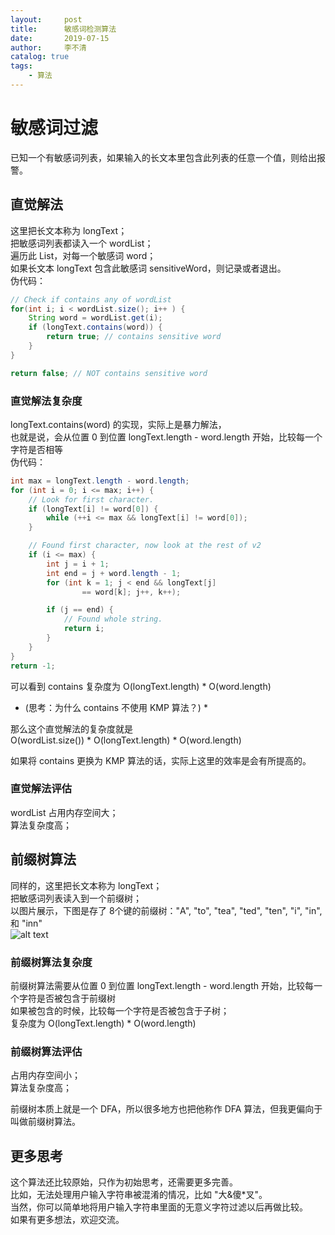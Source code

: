 ```yaml
---
layout:     post
title:      敏感词检测算法
date:       2019-07-15
author:     李不清
catalog: true
tags:
    - 算法
---
```


# 敏感词过滤
已知一个有敏感词列表，如果输入的长文本里包含此列表的任意一个值，则给出报警。

## 直觉解法
这里把长文本称为 longText；  
把敏感词列表都读入一个 wordList；  
遍历此 List，对每一个敏感词 word；  
如果长文本 longText 包含此敏感词 sensitiveWord，则记录或者退出。  
伪代码：  

```java
// Check if contains any of wordList
for(int i; i < wordList.size(); i++ ) {
    String word = wordList.get(i);
    if (longText.contains(word)) {
        return true; // contains sensitive word
    }
}

return false; // NOT contains sensitive word
```

### 直觉解法复杂度

longText.contains(word) 的实现，实际上是暴力解法，  
也就是说，会从位置 0 到位置 longText.length - word.length 开始，比较每一个字符是否相等  
伪代码：  
```java
int max = longText.length - word.length;
for (int i = 0; i <= max; i++) {
    // Look for first character.
    if (longText[i] != word[0]) {
        while (++i <= max && longText[i] != word[0]);
    }

    // Found first character, now look at the rest of v2
    if (i <= max) {
        int j = i + 1;
        int end = j + word.length - 1;
        for (int k = 1; j < end && longText[j]
                == word[k]; j++, k++);

        if (j == end) {
            // Found whole string.
            return i;
        }
    }
}
return -1;
```

可以看到 contains 复杂度为 O(longText.length) * O(word.length)  
* (思考：为什么 contains 不使用 KMP 算法？) *  

那么这个直觉解法的复杂度就是   
O(wordList.size()) * O(longText.length) * O(word.length)  

如果将 contains 更换为 KMP 算法的话，实际上这里的效率是会有所提高的。  

### 直觉解法评估
wordList 占用内存空间大；  
算法复杂度高；  


## 前缀树算法
同样的，这里把长文本称为 longText；  
把敏感词列表读入到一个前缀树；  
以图片展示，下图是存了 8个键的前缀树："A", "to", "tea", "ted", "ten", "i", "in", 和 "inn"  
![alt text](https://upload.wikimedia.org/wikipedia/commons/thumb/b/be/Trie_example.svg/250px-Trie_example.svg.png "前缀树")

###  前缀树算法复杂度
前缀树算法需要从位置 0 到位置 longText.length - word.length 开始，比较每一个字符是否被包含于前缀树  
如果被包含的时候，比较每一个字符是否被包含于子树；  
复杂度为 O(longText.length) * O(word.length)

### 前缀树算法评估
占用内存空间小；  
算法复杂度高；  

前缀树本质上就是一个 DFA，所以很多地方也把他称作 DFA 算法，但我更偏向于叫做前缀树算法。  

## 更多思考
这个算法还比较原始，只作为初始思考，还需要更多完善。  
比如，无法处理用户输入字符串被混淆的情况，比如 "大&傻*叉"。  
当然，你可以简单地将用户输入字符串里面的无意义字符过滤以后再做比较。  
如果有更多想法，欢迎交流。  













